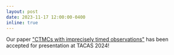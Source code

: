```yaml
---
layout: post
date: 2023-11-17 12:00:00-0400
inline: true
---
```


Our paper ["CTMCs with imprecisely timed observations"](https://arxiv.org/abs/2401.06574) has been accepted for presentation at TACAS 2024!
